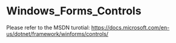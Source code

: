 # Windows_Forms_Controls
Please refer to the MSDN turotial: https://docs.microsoft.com/en-us/dotnet/framework/winforms/controls/

